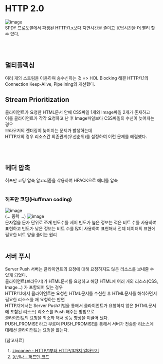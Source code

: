 # HTTP 2.0
![image](https://user-images.githubusercontent.com/59358570/193717342-5d449640-646a-4f77-9c07-3ae1895a0b94.png)   
SPDY 프로토콜에서 파생된 HTTP/1.x보다 지연시간을 줄이고 응답시간을 더 빨리 할 수 있다.

<br/><br/>
## 멀티플렉싱
여러 개의 스트림을 이용하여 송수신하는 것 => HOL Blocking 해결
HTTP/1.1의 Connection Keep-Alive, Pipelining의 개선했다.

## Stream Prioritization   
클라이언트가 요청한 HTML문서 안에 CSS파일 1개와 Image파일 2개가 존재하고   
이를 클라이언트가 각각 요청하고 난 후 Image파일보다 CSS파일의 수신이 늦어지는 경우   
브라우저의 렌더링이 늦어지는 문제가 발생하는데   
HTTP/2의 경우 리소스간 의존관계(우선순위)를 설정하여 이런 문제를 해결했다.   

<br/><br/>
## 헤더 압축
허프만 코딩 압축 알고리즘을 삭용하여 HPACK으로 헤더를 압축
<br/><br/>
### 허프만 코딩(Huffman coding)
![image](https://user-images.githubusercontent.com/59358570/193718307-738c273f-0d42-43ee-809f-1c1ba4f90534.png)   
(... 중략 ...)
![image](https://user-images.githubusercontent.com/59358570/193718204-eaa0d97b-fe9a-4239-b068-2fbcfdc70103.png)   
문자열을 문자 단위로 쪼개 빈도수를 세어 빈도가 높은 정보는 적은 비트 수를 사용하여 표현하고 빈도가 낮은 정보는 비트 수를 많이 사용하여 표현해서 전체 데이터의 표현에 필요한 비트 양을 줄이는 원리
<br/><br/>

## 서버 푸시 
Server Push 서버는 클라이언트의 요청에 대해 요청하지도 않은 리소스를 보내줄 수 있게 되었다.   
클라이언트(브라우저)가 HTML문서를 요청하고 해당 HTML에 여러 개의 리소스(CSS, Image...) 가 포함되어 있는 경우   
HTTP/1.1에서 클라이언트는 요청한 HTML문서를 수신한 후 HTML문서를 해석하면서 필요한 리소스를 재 요청하는 반면   
HTTP/2에서는 Server Push기법을 통해서 클라이언트가 요청하지 않은 (HTML문서에 포함된 리소스) 리소스를 Push 해주는 방법으로   
클라이언트의 요청을 최소화 해서 성능 향상을 이끌어 냈다.   
PUSH_PROMISE 라고 부르며 PUSH_PROMISE를 통해서 서버가 전송한 리소스에 대해선 클라이언트는 요청을 않는다.   
 
[참고자료]
1. [ziyoonee - HTTP/1부터 HTTP/3까지 알아보기](https://velog.io/@ziyoonee/HTTP1-%EB%B6%80%ED%84%B0-HTTP3-%EA%B9%8C%EC%A7%80-%EC%95%8C%EC%95%84%EB%B3%B4%EA%B8%B0)
2. [동빈나 - 허프만 코드](https://www.youtube.com/watch?v=haXz9MEOGbo)
